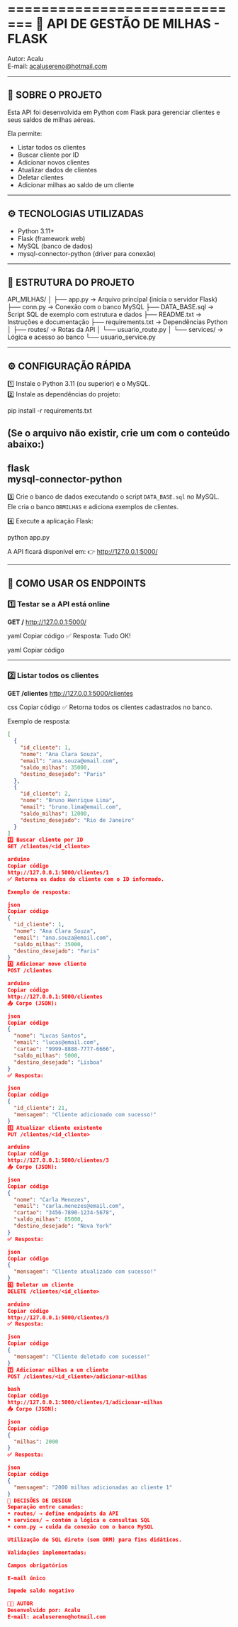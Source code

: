 =============================
🧳 API DE GESTÃO DE MILHAS - FLASK
=============================

Autor: Acalu  
E-mail: acalusereno@hotmail.com  

------------------------------------------------------------
📘 SOBRE O PROJETO
------------------------------------------------------------
Esta API foi desenvolvida em Python com Flask para gerenciar clientes e seus saldos de milhas aéreas.

Ela permite:
- Listar todos os clientes  
- Buscar cliente por ID  
- Adicionar novos clientes  
- Atualizar dados de clientes  
- Deletar clientes  
- Adicionar milhas ao saldo de um cliente  

------------------------------------------------------------
⚙️ TECNOLOGIAS UTILIZADAS
------------------------------------------------------------
- Python 3.11+
- Flask (framework web)
- MySQL (banco de dados)
- mysql-connector-python (driver para conexão)

------------------------------------------------------------
📁 ESTRUTURA DO PROJETO
------------------------------------------------------------

API_MILHAS/
│
├── app.py                   -> Arquivo principal (inicia o servidor Flask)
├── conn.py                  -> Conexão com o banco MySQL
├── DATA_BASE.sql            -> Script SQL de exemplo com estrutura e dados
├── README.txt               -> Instruções e documentação
├── requirements.txt         -> Dependências Python
│
├── routes/                  -> Rotas da API
│   └── usuario_route.py
│
└── services/                -> Lógica e acesso ao banco
    └── usuario_service.py

------------------------------------------------------------
⚙️ CONFIGURAÇÃO RÁPIDA
------------------------------------------------------------

1️⃣ Instale o Python 3.11 (ou superior) e o MySQL.  
2️⃣ Instale as dependências do projeto:

pip install -r requirements.txt

(Se o arquivo não existir, crie um com o conteúdo abaixo:)
--------------------------------
flask  
mysql-connector-python  
--------------------------------

3️⃣ Crie o banco de dados executando o script `DATA_BASE.sql` no MySQL.  
   Ele cria o banco `DBMILHAS` e adiciona exemplos de clientes.

4️⃣ Execute a aplicação Flask:

python app.py

A API ficará disponível em:
👉 http://127.0.0.1:5000/

------------------------------------------------------------
🔗 COMO USAR OS ENDPOINTS
------------------------------------------------------------

### 1️⃣ Testar se a API está online
**GET /**
http://127.0.0.1:5000/

yaml
Copiar código
✅ Resposta:
Tudo OK!

yaml
Copiar código

---

### 2️⃣ Listar todos os clientes
**GET /clientes**
http://127.0.0.1:5000/clientes

css
Copiar código
✅ Retorna todos os clientes cadastrados no banco.

Exemplo de resposta:
```json
[
  {
    "id_cliente": 1,
    "nome": "Ana Clara Souza",
    "email": "ana.souza@email.com",
    "saldo_milhas": 35000,
    "destino_desejado": "Paris"
  },
  {
    "id_cliente": 2,
    "nome": "Bruno Henrique Lima",
    "email": "bruno.lima@email.com",
    "saldo_milhas": 12000,
    "destino_desejado": "Rio de Janeiro"
  }
]
3️⃣ Buscar cliente por ID
GET /clientes/<id_cliente>

arduino
Copiar código
http://127.0.0.1:5000/clientes/1
✅ Retorna os dados do cliente com o ID informado.

Exemplo de resposta:

json
Copiar código
{
  "id_cliente": 1,
  "nome": "Ana Clara Souza",
  "email": "ana.souza@email.com",
  "saldo_milhas": 35000,
  "destino_desejado": "Paris"
}
4️⃣ Adicionar novo cliente
POST /clientes

arduino
Copiar código
http://127.0.0.1:5000/clientes
📤 Corpo (JSON):

json
Copiar código
{
  "nome": "Lucas Santos",
  "email": "lucas@email.com",
  "cartao": "9999-8888-7777-6666",
  "saldo_milhas": 5000,
  "destino_desejado": "Lisboa"
}
✅ Resposta:

json
Copiar código
{
  "id_cliente": 21,
  "mensagem": "Cliente adicionado com sucesso!"
}
5️⃣ Atualizar cliente existente
PUT /clientes/<id_cliente>

arduino
Copiar código
http://127.0.0.1:5000/clientes/3
📤 Corpo (JSON):

json
Copiar código
{
  "nome": "Carla Menezes",
  "email": "carla.menezes@email.com",
  "cartao": "3456-7890-1234-5678",
  "saldo_milhas": 85000,
  "destino_desejado": "Nova York"
}
✅ Resposta:

json
Copiar código
{
  "mensagem": "Cliente atualizado com sucesso!"
}
6️⃣ Deletar um cliente
DELETE /clientes/<id_cliente>

arduino
Copiar código
http://127.0.0.1:5000/clientes/3
✅ Resposta:

json
Copiar código
{
  "mensagem": "Cliente deletado com sucesso!"
}
7️⃣ Adicionar milhas a um cliente
POST /clientes/<id_cliente>/adicionar-milhas

bash
Copiar código
http://127.0.0.1:5000/clientes/1/adicionar-milhas
📤 Corpo (JSON):

json
Copiar código
{
  "milhas": 2000
}
✅ Resposta:

json
Copiar código
{
  "mensagem": "2000 milhas adicionadas ao cliente 1"
}
🧠 DECISÕES DE DESIGN
Separação entre camadas:
• routes/ → define endpoints da API
• services/ → contém a lógica e consultas SQL
• conn.py → cuida da conexão com o banco MySQL

Utilização de SQL direto (sem ORM) para fins didáticos.

Validações implementadas:

Campos obrigatórios

E-mail único

Impede saldo negativo

👨‍💻 AUTOR
Desenvolvido por: Acalu
E-mail: acalusereno@hotmail.com